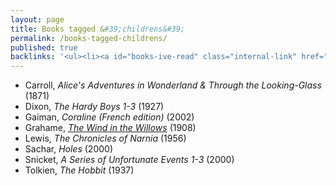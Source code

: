```yaml
---
layout: page
title: Books tagged &#39;childrens&#39;
permalink: /books-tagged-childrens/
published: true
backlinks: '<ul><li><a id="books-ive-read" class="internal-link" href="/books-ive-read/">Books I&#39;ve read</a></li></ul>'
---
```


* Carroll, _Alice's Adventures in Wonderland & Through the Looking-Glass_ (1871) 
* Dixon, _The Hardy Boys 1-3_ (1927) 
* Gaiman, _Coraline (French edition)_ (2002) 
* Grahame, _<a id="grahame-wind-in-the-willows" class="internal-link" href="/grahame-wind-in-the-willows/">The Wind in the Willows</a>_ (1908) 
* Lewis, _The Chronicles of Narnia_ (1956) 
* Sachar, _Holes_ (2000) 
* Snicket, _A Series of Unfortunate Events 1-3_ (2000) 
* Tolkien, _The Hobbit_ (1937) 
